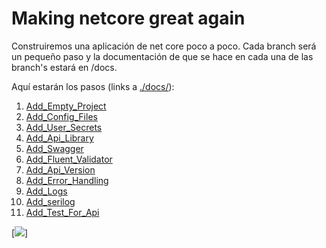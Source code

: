 Making netcore great again
==========================

Construiremos una aplicación de net core poco a poco. Cada branch será un
pequeño paso y la documentación de que se hace en cada una de las branch's
estará en /docs.

Aquí estarán los pasos (links a [./docs/](./docs)):
1.  [Add_Empty_Project](./docs/1_Add_Empty_Project.md)
2.  [Add_Config_Files](./docs/2_Add_Config_Files.md)
3.  [Add_User_Secrets](./docs/3_Add_User_Secrets.md)
4.  [Add_Api_Library](./docs/4_Add_api_library.md)
5.  [Add_Swagger](./docs/5_Add_swagger.md)
6.  [Add_Fluent_Validator](./docs/6_Add_fluent_validator.md)
7.  [Add_Api_Version](./docs/7_Add_Api_Version.md)
8.  [Add_Error_Handling](./docs/8_Add_Error_handling.md)
9.  [Add_Logs](./docs/9_Add_logs.md)
10. [Add_serilog](./docs/10_Add_serilog.md)
11. [Add_Test_For_Api](./docs/11_Add_test_for_api.md)


[<img src="https://www.50-best.com/images/donald_trump_memes/because_your_worth_it.jpg">]